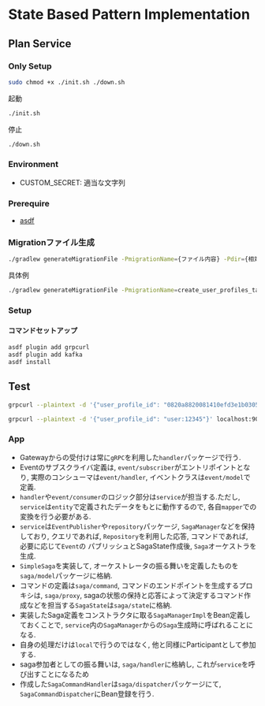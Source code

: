 # State Based Pattern Implementation

## Plan Service

### Only Setup
``` sh
sudo chmod +x ./init.sh ./down.sh 
```

起動
``` sh
./init.sh
```

停止
``` sh
./down.sh
```

### Environment
- CUSTOM_SECRET: 適当な文字列

### Prerequire
- [asdf](./setup_asdf.md)

### Migrationファイル生成
``` sh
./gradlew generateMigrationFile -PmigrationName={ファイル内容} -Pdir={相対ディレクトリ}
```

具体例
``` sh
./gradlew generateMigrationFile -PmigrationName=create_user_profiles_table -Pdir=ddl
```

### Setup
#### コマンドセットアップ
``` sh
asdf plugin add grpcurl
asdf plugin add kafka
asdf install
```

## Test
``` sh
grpcurl --plaintext -d '{"user_profile_id": "0820a8820081410efd3e1b0305045141"}' localhost:9080 userprofile.v1.UserProfileService/FindUserProfile
```

```sh
grpcurl --plaintext -d '{"user_profile_id": "user:12345"}' localhost:9080 userprofile.v1.UserProfileService/FindUserProfileByUserId
```

### App
- Gatewayからの受付けは常に`gRPC`を利用した`handler`パッケージで行う.
- Eventのサブスクライバ定義は, `event/subscriber`がエントリポイントとなり, 実際のコンシューマは`event/handler`, イベントクラスは`event/model`で定義.
- `handler`や`event/consumer`のロジック部分は`service`が担当する.ただし, `service`は`entity`で定義されたデータをもとに動作するので, 各自`mapper`での変換を行う必要がある.
- `service`は`EventPublisher`や`repository`パッケージ, `SagaManager`などを保持しており, クエリであれば, `Repository`を利用した応答, コマンドであれば, 必要に応じて`Event`の
  パブリッシュとSagaState作成後, `Saga`オーケストラを生成.
- `SimpleSaga`を実装して, オーケストレータの振る舞いを定義したものを`saga/model`パッケージに格納.
- コマンドの定義は`saga/command`, コマンドのエンドポイントを生成するプロキシは, `saga/proxy`, sagaの状態の保持と応答によって決定するコマンド作成などを担当する`SagaState`は`saga/state`に格納.
- 実装したSaga定義をコンストラクタに取る`SagaManagerImpl`をBean定義しておくことで, `service`内の`SagaManager`からの`Saga`生成時に呼ばれることになる.
- 自身の処理だけは`local`で行うのではなく, 他と同様にParticipantとして参加する.
- saga参加者としての振る舞いは, `saga/handler`に格納し, これが`service`を呼び出すことになるため
- 作成した`SagaCommandHandler`は`saga/dispatcher`パッケージにて, `SagaCommandDispatcher`にBean登録を行う.